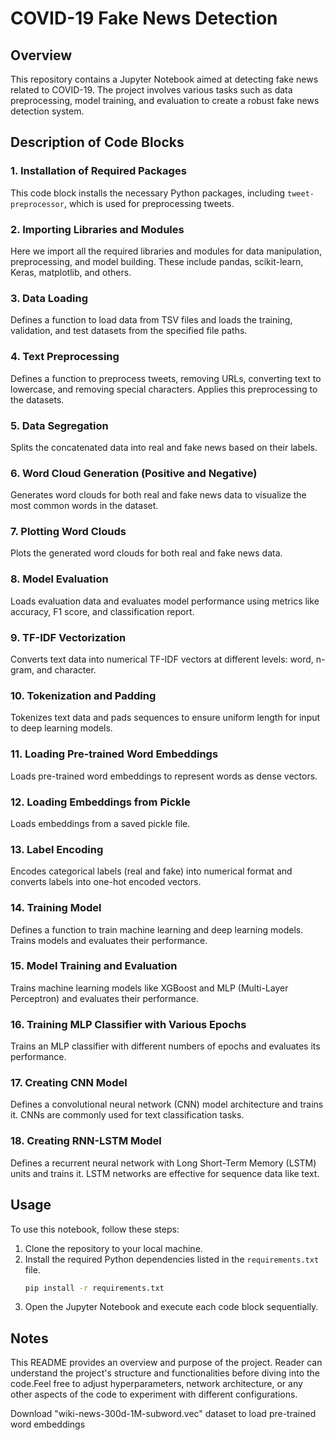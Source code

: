 # COVID-19 Fake News Detection

## Overview
This repository contains a Jupyter Notebook aimed at detecting fake news related to COVID-19. The project involves various tasks such as data preprocessing, model training, and evaluation to create a robust fake news detection system.

## Description of Code Blocks

### 1. Installation of Required Packages
This code block installs the necessary Python packages, including `tweet-preprocessor`, which is used for preprocessing tweets.

### 2. Importing Libraries and Modules
Here we import all the required libraries and modules for data manipulation, preprocessing, and model building. These include pandas, scikit-learn, Keras, matplotlib, and others.

### 3. Data Loading
Defines a function to load data from TSV files and loads the training, validation, and test datasets from the specified file paths.

### 4. Text Preprocessing
Defines a function to preprocess tweets, removing URLs, converting text to lowercase, and removing special characters. Applies this preprocessing to the datasets.

### 5. Data Segregation
Splits the concatenated data into real and fake news based on their labels.

### 6. Word Cloud Generation (Positive and Negative)
Generates word clouds for both real and fake news data to visualize the most common words in the dataset.

### 7. Plotting Word Clouds
Plots the generated word clouds for both real and fake news data.

### 8. Model Evaluation
Loads evaluation data and evaluates model performance using metrics like accuracy, F1 score, and classification report.

### 9. TF-IDF Vectorization
Converts text data into numerical TF-IDF vectors at different levels: word, n-gram, and character.

### 10. Tokenization and Padding
Tokenizes text data and pads sequences to ensure uniform length for input to deep learning models.

### 11. Loading Pre-trained Word Embeddings
Loads pre-trained word embeddings to represent words as dense vectors.

### 12. Loading Embeddings from Pickle
Loads embeddings from a saved pickle file.

### 13. Label Encoding
Encodes categorical labels (real and fake) into numerical format and converts labels into one-hot encoded vectors.

### 14. Training Model
Defines a function to train machine learning and deep learning models. Trains models and evaluates their performance.

### 15. Model Training and Evaluation
Trains machine learning models like XGBoost and MLP (Multi-Layer Perceptron) and evaluates their performance.

### 16. Training MLP Classifier with Various Epochs
Trains an MLP classifier with different numbers of epochs and evaluates its performance.

### 17. Creating CNN Model
Defines a convolutional neural network (CNN) model architecture and trains it. CNNs are commonly used for text classification tasks.

### 18. Creating RNN-LSTM Model
Defines a recurrent neural network with Long Short-Term Memory (LSTM) units and trains it. LSTM networks are effective for sequence data like text.

## Usage
To use this notebook, follow these steps:

1. Clone the repository to your local machine.
2. Install the required Python dependencies listed in the `requirements.txt` file.
    ```bash
    pip install -r requirements.txt
    ```
3. Open the Jupyter Notebook and execute each code block sequentially.

## Notes
This README provides an overview and purpose of the project. Reader can understand the project's structure and functionalities before diving into the code.Feel free to adjust hyperparameters, network architecture, or any other aspects of the code to experiment with different configurations.

Download "wiki-news-300d-1M-subword.vec" dataset to load pre-trained word embeddings

